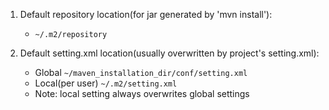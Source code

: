 1. Default repository location(for jar generated by 'mvn install'): 
     * `~/.m2/repository`

2. Default setting.xml location(usually overwritten by project's setting.xml):
     * Global `~/maven_installation_dir/conf/setting.xml`
     * Local(per user) `~/.m2/setting.xml`
     * Note: local setting always overwrites global settings
